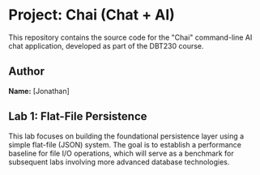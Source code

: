 # Project: Chai (Chat + AI)

This repository contains the source code for the "Chai" command-line AI chat application, developed as part of the DBT230 course.

## Author

**Name:** [Jonathan]

## Lab 1: Flat-File Persistence

This lab focuses on building the foundational persistence layer using a simple flat-file (JSON) system. The goal is to establish a performance baseline for file I/O operations, which will serve as a benchmark for subsequent labs involving more advanced database technologies.
